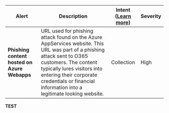 |Alert|Description|Intent ([Learn more](#intentions))|Severity|
|----|----|:----:|--|
|**Phishing content hosted on Azure Webapps**|URL used for phishing attack found on the Azure AppServices website. This URL was part of a phishing attack sent to O365 customers. The content typically lures visitors into entering their corporate credentials or financial information into a legitimate looking website.|Collection|High|
**TEST**
